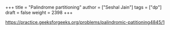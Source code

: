 +++
title = "Palindrome partitioning"
author = ["Seshal Jain"]
tags = ["dp"]
draft = false
weight = 2398
+++

<https://practice.geeksforgeeks.org/problems/palindromic-patitioning4845/1>
